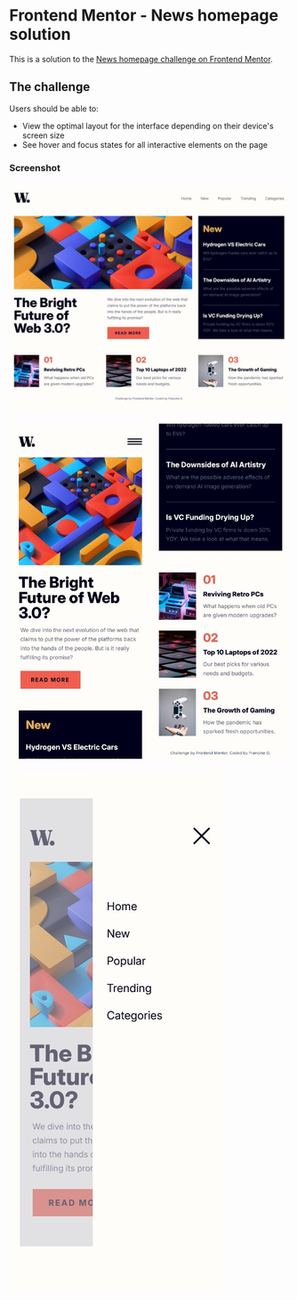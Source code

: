 # Frontend Mentor - News homepage solution

This is a solution to the [News homepage challenge on Frontend Mentor](https://www.frontendmentor.io/challenges/news-homepage-H6SWTa1MFl).

## The challenge

Users should be able to:

- View the optimal layout for the interface depending on their device's screen size
- See hover and focus states for all interactive elements on the page

### Screenshot

![](./screenshots/news-homepage-final-product.jpg)

![](./screenshots/news-homepage-mobile.jpg)

![](./screenshots/news-homepage-mobile-menu.jpg)